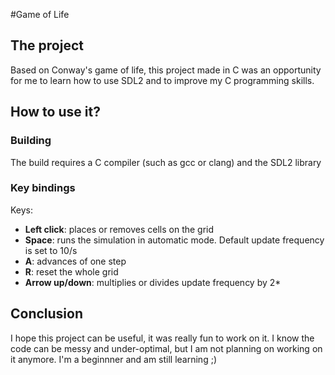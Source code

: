 #Game of Life

## The project

  Based on Conway's game of life, this project made in C
  was an opportunity for me to learn how to use SDL2 and to
  improve my C programming skills.

## How to use it?
  
### Building

  The build requires a C compiler (such as gcc or clang) and
  the SDL2 library

### Key bindings

  Keys:

  * **Left click**: places or removes cells on the grid
  * **Space**: runs the simulation in automatic mode. 
  Default update frequency is set to 10/s
  * **A**: advances of one step
  * **R**: reset the whole grid
  * **Arrow up/down**: multiplies or divides update frequency by 2*

## Conclusion

  I hope this project can be useful, it was really fun to work on it.
  I know the code can be messy and under-optimal, but I am not
  planning on working on it anymore. I'm a beginnner and am still
  learning ;)
